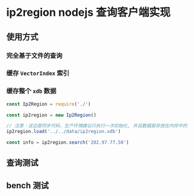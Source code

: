 # ip2region nodejs 查询客户端实现

## 使用方式

### 完全基于文件的查询

### 缓存 `VectorIndex` 索引

### 缓存整个 `xdb` 数据

```js
const Ip2Region = require('./')

const ip2region = new Ip2Region()

// 注意：这边是同步代码，生产环境建议只执行一次初始化, 并且数据是存放在内存中的
ip2region.load('../../data/ip2region.xdb')

const info = ip2region.search('202.97.77.50')

```

## 查询测试

## bench 测试
